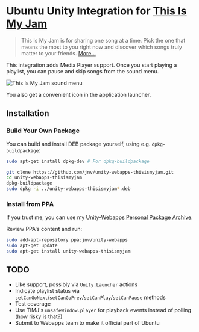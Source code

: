 # Ubuntu Unity Integration for [This Is My Jam](http://www.thisismyjam.com/)

> This Is My Jam is for sharing one song at a time. Pick the one that means the most to you right now and discover which songs truly matter to your friends.
> [More…](http://www.thisismyjam.com/about)

This integration adds Media Player support.
Once you start playing a playlist, you can pause and skip songs from the sound menu.

![This Is My Jam sound menu](https://raw.github.com/jnv/unity-webapps-thisismyjam/screenshots/screenshot.png)

You also get a convenient icon in the application launcher.

## Installation

### Build Your Own Package

You can build and install DEB package yourself, using e.g. `dpkg-buildpackage`:

```sh
sudo apt-get install dpkg-dev # For dpkg-buildpackage

git clone https://github.com/jnv/unity-webapps-thisismyjam.git
cd unity-webapps-thisismyjam
dpkg-buildpackage
sudo dpkg -i ../unity-webapps-thisismyjam*.deb
```

### Install from PPA

If you trust me, you can use my [Unity-Webapps Personal Package Archive](https://launchpad.net/~jnv/+archive/unity-webapps).

Review PPA's content and run:

```sh
sudo add-apt-repository ppa:jnv/unity-webapps
sudo apt-get update
sudo apt-get install unity-webapps-thisismyjam
```

## TODO

* Like support, possibly via `Unity.Launcher` actions
* Indicate playlist status via `setCanGoNext`/`setCanGoPrev`/`setCanPlay`/`setCanPause` methods
* Test coverage
* Use TIMJ's `unsafeWindow.player` for playback events instead of polling (how risky is that?)
* Submit to Webapps team to make it official part of Ubuntu
